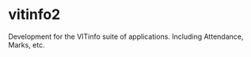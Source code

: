 vitinfo2
========

Development for the VITinfo suite of applications. Including Attendance, Marks, etc.